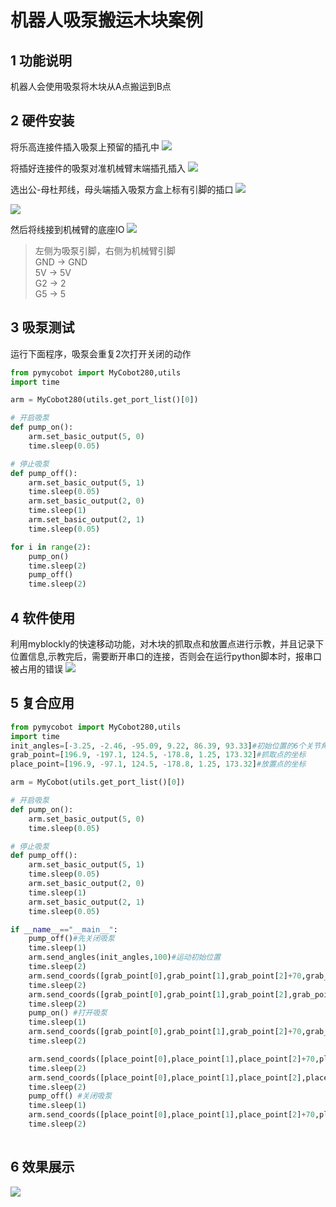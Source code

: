 # 机器人吸泵搬运木块案例

## 1 功能说明
机器人会使用吸泵将木块从A点搬运到B点

## 2 硬件安装
将乐高连接件插入吸泵上预留的插孔中
![](./img/p0.jpg)

将插好连接件的吸泵对准机械臂末端插孔插入
![](./img/p1.jpg)

选出公-母杜邦线，母头端插入吸泵方盒上标有引脚的插口
![](./img/p2.jpg)

![](./img/p3.jpg)

然后将线接到机械臂的底座IO
![](./img/M5.jpg)
> 左侧为吸泵引脚，右侧为机械臂引脚  
> GND -> GND  
> 5V -> 5V  
> G2 -> 2  
> G5 -> 5

## 3 吸泵测试
运行下面程序，吸泵会重复2次打开关闭的动作
```python
from pymycobot import MyCobot280,utils
import time

arm = MyCobot280(utils.get_port_list()[0])

# 开启吸泵
def pump_on():
    arm.set_basic_output(5, 0)
    time.sleep(0.05)

# 停止吸泵
def pump_off():
    arm.set_basic_output(5, 1)
    time.sleep(0.05)
    arm.set_basic_output(2, 0)
    time.sleep(1)
    arm.set_basic_output(2, 1)
    time.sleep(0.05)

for i in range(2):
    pump_on()
    time.sleep(2)
    pump_off()
    time.sleep(2)
```

## 4 软件使用
利用myblockly的快速移动功能，对木块的抓取点和放置点进行示教，并且记录下位置信息,示教完后，需要断开串口的连接，否则会在运行python脚本时，报串口被占用的错误
![](./img/blockly.png)

## 5 复合应用
```python
from pymycobot import MyCobot280,utils
import time
init_angles=[-3.25, -2.46, -95.09, 9.22, 86.39, 93.33]#初始位置的6个关节角度
grab_point=[196.9, -197.1, 124.5, -178.8, 1.25, 173.32]#抓取点的坐标
place_point=[196.9, -97.1, 124.5, -178.8, 1.25, 173.32]#放置点的坐标

arm = MyCobot(utils.get_port_list()[0])

# 开启吸泵
def pump_on():
    arm.set_basic_output(5, 0)
    time.sleep(0.05)

# 停止吸泵
def pump_off():
    arm.set_basic_output(5, 1)
    time.sleep(0.05)
    arm.set_basic_output(2, 0)
    time.sleep(1)
    arm.set_basic_output(2, 1)
    time.sleep(0.05)

if __name__=="__main__":
    pump_off()#先关闭吸泵 
    time.sleep(1)  
    arm.send_angles(init_angles,100)#运动初始位置
    time.sleep(2)
    arm.send_coords([grab_point[0],grab_point[1],grab_point[2]+70,grab_point[3],grab_point[4],grab_point[5]],100,1)#运动到抓取点上方70mm
    time.sleep(2)
    arm.send_coords([grab_point[0],grab_point[1],grab_point[2],grab_point[3],grab_point[4],grab_point[5]],100,1)#运动到抓取点
    time.sleep(2)
    pump_on() #打开吸泵
    time.sleep(1)
    arm.send_coords([grab_point[0],grab_point[1],grab_point[2]+70,grab_point[3],grab_point[4],grab_point[5]],100,1)#运动到抓取点上方70mm
    time.sleep(2)

    arm.send_coords([place_point[0],place_point[1],place_point[2]+70,place_point[3],place_point[4],place_point[5]],100,1)#运动到放置点上方70mm
    time.sleep(2)
    arm.send_coords([place_point[0],place_point[1],place_point[2],place_point[3],place_point[4],place_point[5]],100,1)#运动到放置点
    time.sleep(2)
    pump_off() #关闭吸泵
    time.sleep(1)
    arm.send_coords([place_point[0],place_point[1],place_point[2]+70,place_point[3],place_point[4],place_point[5]],100,1)#运动到放置点上方70mm
    time.sleep(2)
    
```
## 6 效果展示
![](./img/video_pump.gif)
